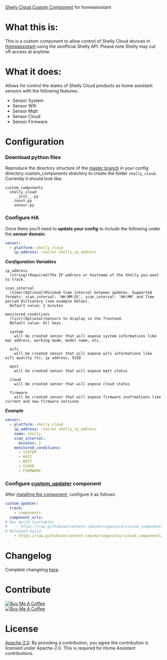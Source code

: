 [Shelly Cloud Custom Component](https://github.com/marcogazzola/custom_components) for homeassistant

# What this is:
This is a custom component to allow control of Shelly Cloud devices in [Homeassistant](https://home-assistant.io) using the unofficial Shelly API. Please note Shelly may cut off access at anytime.

# What it does:
Allows for control the states of Shelly Cloud products as home assistant sensors with the following features:

* Sensor System
* Sensor Wifi
* Sensor Mqtt
* Sensor Cloud
* Sensor Firmware

# Configuration
### Download python files
Reproduce the directory structure of the [master branch](https://github.com/marcogazzola/custom_components) in your config directory custom_components directory to create the folder `shelly_cloud`. Currently it should look like:
```
custom_components
  shelly_cloud
    __init__.py
    const.py
    sensor.py
```
### Configure HA
Once there you’ll need to **update your config** to include the following under the **sensor domain**:

```yaml
sensor:
  - platform: shelly_cloud
    ip_address: !secret shelly_ip_address
```

***Configuration Variables***
```
ip_address
  (string)(Required)The IP address or hostname of the Shelly you want to track.

scan_interval
  (time)(Optional)Minimum time interval between updates. Supported formats: scan_interval: 'HH:MM:SS', scan_interval: 'HH:MM' and Time period dictionary (see example below).
  Default value: 2 minutes

monitored_conditions
  (list)(Optional)Sensors to display in the frontend.
  Default value: All keys
  
  system
    will be created sensor that will expose system informations like mac address, working mode, model name, etc..

  wifi
    will be created sensor that will expose wifi informations like wifi quality (%), ip address, SSID

  mqtt
    will be created sensor that will expose mqtt status

  cloud
    will be created sensor that will expose cloud status

  firmware
    will be created sensor that will expose firmware inofrmations like current and new firmware versione
```

***Example***
```yaml
sensor:
  - platform: shelly_cloud
    ip_address: !secret shelly_ip_address
    name: shelly
    scan_interval:
      minutes: 2
    monitored_conditions:
      - SYSTEM
      - WIFI
      - MQTT
      - CLOUD
      - FIRMWARE
```

### Configure [custom_updater](https://github.com/custom-components/custom_updater) component
After [installing the component](https://github.com/custom-components/custom_updater/wiki/Installation), configure it as follows:

```yaml
custom_updater:
  track:
    - components
  component_urls:
# Dev build (unstable)
#    - https://raw.githubusercontent.com/marcogazzola/custom_components/dev/custom_components.json
# Released build
    - https://raw.githubusercontent.com/marcogazzola/custom_components/master/custom_components.json
```


# Changelog
Complete changelog [here](https://github.com/marcogazzola/custom_components/blob/master/CHANGELOG.md).

# Contribute
<a href="https://www.buymeacoffee.com/Gazzolinho" target="_blank"><img src="https://www.buymeacoffee.com/assets/img/custom_images/orange_img.png" alt="Buy Me A Coffee" style="height: auto !important;width: auto !important;" ></a>
<br>
<a href="https://paypal.me/pools/c/8cMcW6wRNZ" target="_blank"><img src="https://www.paypalobjects.com/webstatic/mktg/logo/pp_cc_mark_37x23.jpg" alt="Buy Me A Coffee" style="height: auto !important;width: auto !important;" ></a>


# License
[Apache-2.0](LICENSE). By providing a contribution, you agree the contribution is licensed under Apache-2.0. This is required for Home Assistant contributions.
